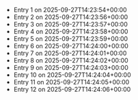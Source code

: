 - Entry 1 on 2025-09-27T14:23:54+00:00
- Entry 2 on 2025-09-27T14:23:56+00:00
- Entry 3 on 2025-09-27T14:23:57+00:00
- Entry 4 on 2025-09-27T14:23:58+00:00
- Entry 5 on 2025-09-27T14:23:59+00:00
- Entry 6 on 2025-09-27T14:24:00+00:00
- Entry 7 on 2025-09-27T14:24:01+00:00
- Entry 8 on 2025-09-27T14:24:02+00:00
- Entry 9 on 2025-09-27T14:24:03+00:00
- Entry 10 on 2025-09-27T14:24:04+00:00
- Entry 11 on 2025-09-27T14:24:05+00:00
- Entry 12 on 2025-09-27T14:24:06+00:00
